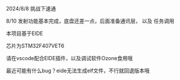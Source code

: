 2024/8/8 挑战下速通

8/10   发射功能基本完成，底盘还差一点，后面准备通讯层， 以及 任务调用









本项目基于EIDE

芯片为STM32F407VET6



请在vscode配合EIDE插件，以及调试软件Ozone食用哦

最近可能有什么bug？eide无法生成elf文件，不行就回退版本哦
